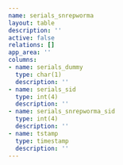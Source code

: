 ```yaml
---
name: serials_snrepworma
layout: table
description: ''
active: false
relations: []
app_area: ''
columns:
- name: serials_dummy
  type: char(1)
  description: ''
- name: serials_sid
  type: int(4)
  description: ''
- name: serials_snrepworma_sid
  type: int(4)
  description: ''
- name: tstamp
  type: timestamp
  description: ''
---
```


